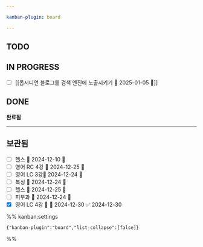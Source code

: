 ```yaml
---

kanban-plugin: board

---
```


## TODO



## IN PROGRESS

- [ ] [[옵시디언 블로그를 검색 엔진에 노출시키기 📅 2025-01-05 🔺]]


## DONE

**완료됨**


***

## 보관됨

- [ ] 헬스 📅 2024-12-10 🔼
- [ ] 영어 RC 4강 📅 2024-12-25 🔼
- [ ] 영어 LC 3강📅 2024-12-24 🔼
- [ ] 복싱 📅 2024-12-24 🔺
- [ ] 헬스 📅 2024-12-25 🔼
- [ ] 피부과 📅 2024-12-24 🔺
- [x] 영어 LC 4강 🔼 📅 2024-12-30 ✅ 2024-12-30

%% kanban:settings
```
{"kanban-plugin":"board","list-collapse":[false]}
```
%%